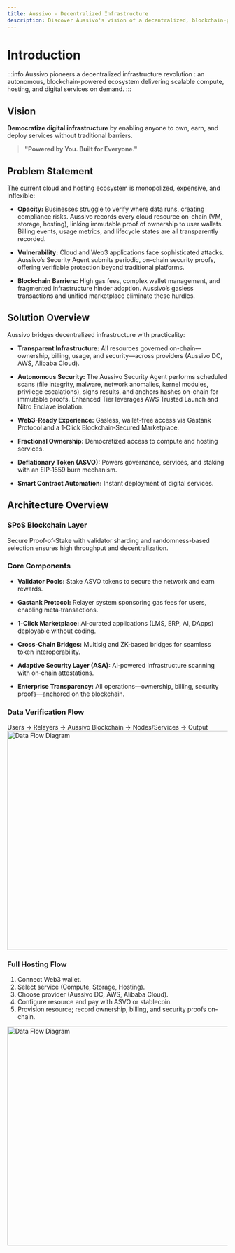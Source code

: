 ```yaml
---
title: Aussivo - Decentralized Infrastructure
description: Discover Aussivo's vision of a decentralized, blockchain-powered digital infrastructure for everyone.
---
```


# Introduction


:::info Aussivo pioneers a decentralized infrastructure revolution :
an autonomous, blockchain-powered ecosystem delivering scalable compute, hosting, and digital services on demand.
:::

## Vision

**Democratize digital infrastructure** by enabling anyone to own, earn, and deploy services without traditional barriers.

> **"Powered by You. Built for Everyone."**

## Problem Statement

The current cloud and hosting ecosystem is monopolized, expensive, and inflexible:

- **Opacity:** Businesses struggle to verify where data runs, creating compliance risks. Aussivo records every cloud resource on-chain (VM, storage, hosting), linking immutable proof of ownership to user wallets. Billing events, usage metrics, and lifecycle states are all transparently recorded.

- **Vulnerability:** Cloud and Web3 applications face sophisticated attacks. Aussivo’s Security Agent submits periodic, on-chain security proofs, offering verifiable protection beyond traditional platforms.

- **Blockchain Barriers:** High gas fees, complex wallet management, and fragmented infrastructure hinder adoption. Aussivo’s gasless transactions and unified marketplace eliminate these hurdles.


## Solution Overview

Aussivo bridges decentralized infrastructure with practicality:

- **Transparent Infrastructure:** All resources governed on-chain—ownership, billing, usage, and security—across providers (Aussivo DC, AWS, Alibaba Cloud).

- **Autonomous Security:** The Aussivo Security Agent performs scheduled scans (file integrity, malware, network anomalies, kernel modules, privilege escalations), signs results, and anchors hashes on-chain for immutable proofs. Enhanced Tier leverages AWS Trusted Launch and Nitro Enclave isolation.

- **Web3-Ready Experience:** Gasless, wallet-free access via Gastank Protocol and a 1‑Click Blockchain‑Secured Marketplace.

- **Fractional Ownership:** Democratized access to compute and hosting services.

- **Deflationary Token (ASVO):** Powers governance, services, and staking with an EIP‑1559 burn mechanism.

- **Smart Contract Automation:** Instant deployment of digital services.


## Architecture Overview
### SPoS Blockchain Layer  
Secure Proof‑of‑Stake with validator sharding and randomness-based selection ensures high throughput and decentralization.

### Core Components

- **Validator Pools:** Stake ASVO tokens to secure the network and earn rewards.

- **Gastank Protocol:** Relayer system sponsoring gas fees for users, enabling meta‑transactions.

- **1‑Click Marketplace:** AI‑curated applications (LMS, ERP, AI, DApps) deployable without coding.

- **Cross‑Chain Bridges:** Multisig and ZK‑based bridges for seamless token interoperability.

- **Adaptive Security Layer (ASA):** AI‑powered Infrastructure scanning with on‑chain attestations.

- **Enterprise Transparency:** All operations—ownership, billing, security proofs—anchored on the blockchain.

### Data Verification Flow  
Users → Relayers → Aussivo Blockchain → Nodes/Services → Output
<img src="/img/data_verification.png" alt="Data Flow Diagram" width="1000" height="500" />

### Full Hosting Flow  
1. Connect Web3 wallet.  
2. Select service (Compute, Storage, Hosting).  
3. Choose provider (Aussivo DC, AWS, Alibaba Cloud).  
4. Configure resource and pay with ASVO or stablecoin.  
5. Provision resource; record ownership, billing, and security proofs on-chain.

<img src="/img/hosting.png" alt="Data Flow Diagram" width="1000" height="500" />
